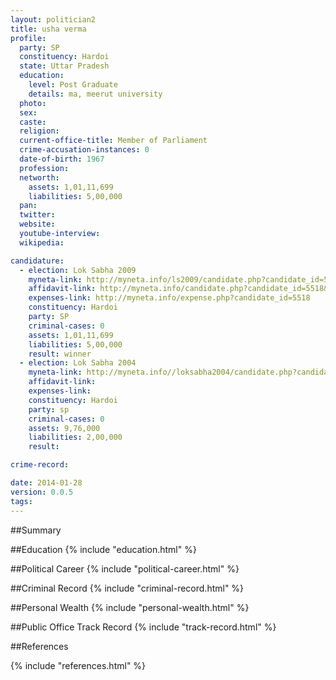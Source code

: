 ```yaml
---
layout: politician2
title: usha verma
profile: 
  party: SP
  constituency: Hardoi
  state: Uttar Pradesh
  education: 
    level: Post Graduate
    details: ma, meerut university
  photo: 
  sex: 
  caste: 
  religion: 
  current-office-title: Member of Parliament
  crime-accusation-instances: 0
  date-of-birth: 1967
  profession: 
  networth: 
    assets: 1,01,11,699
    liabilities: 5,00,000
  pan: 
  twitter: 
  website: 
  youtube-interview: 
  wikipedia: 

candidature: 
  - election: Lok Sabha 2009
    myneta-link: http://myneta.info/ls2009/candidate.php?candidate_id=5518
    affidavit-link: http://myneta.info/candidate.php?candidate_id=5518&scan=original
    expenses-link: http://myneta.info/expense.php?candidate_id=5518
    constituency: Hardoi 
    party: SP
    criminal-cases: 0
    assets: 1,01,11,699
    liabilities: 5,00,000
    result: winner 
  - election: Lok Sabha 2004
    myneta-link: http://myneta.info//loksabha2004/candidate.php?candidate_id=4401
    affidavit-link: 
    expenses-link: 
    constituency: Hardoi 
    party: sp
    criminal-cases: 0
    assets: 9,76,000
    liabilities: 2,00,000
    result:  

crime-record: 

date: 2014-01-28
version: 0.0.5
tags: 
---
```

##Summary


##Education
{% include "education.html" %}


##Political Career
{% include "political-career.html" %}


##Criminal Record
{% include "criminal-record.html" %}


##Personal Wealth
{% include "personal-wealth.html" %}


##Public Office Track Record
{% include "track-record.html" %}


##References


{% include "references.html" %}